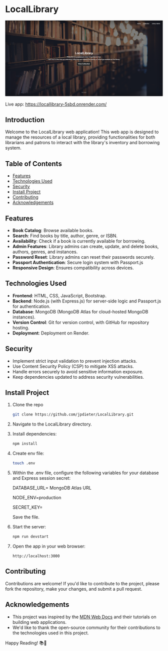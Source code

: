# LocalLibrary 

![Library Image](public/images/LocalLibraryApp.png)

Live app: https://locallibrary-5sbd.onrender.com/

## Introduction

Welcome to the LocalLibrary web application! This web app is designed to manage the resources of a local library, providing functionalities for both librarians and patrons to interact with the library's inventory and borrowing system.

## Table of Contents
- [Features](#features)
- [Technologies Used](#technologies-used)
- [Security](#security)
- [Install Project](#install-project)
- [Contributing](#contributing)
- [Acknowledgements](#acknowledgements)

## Features

- **Book Catalog**: Browse available books.
- **Search**: Find books by title, author, genre, or ISBN.
- **Availability**: Check if a book is currently available for borrowing.
- **Admin Features**: Library admins can create, update, and delete books, authors, genres, and instances.
- **Password Reset**: Library admins can reset their passwords securely.
- **Passport Authentication**: Secure login system with Passport.js
- **Responsive Design**: Ensures compatibility across devices.

## Technologies Used

- **Frontend**: HTML, CSS, JavaScript, Bootstrap.
- **Backend**: Node.js (with Express.js) for server-side logic and Passport.js for authentication.
- **Database**: MongoDB (MongoDB Atlas for cloud-hosted MongoDB instances).
- **Version Control**: Git for version control, with GitHub for repository hosting.
- **Deployment**: Deployment on Render.

## Security

- Implement strict input validation to prevent injection attacks.
- Use Content Security Policy (CSP) to mitigate XSS attacks.
- Handle errors securely to avoid sensitive information exposure.
- Keep dependencies updated to address security vulnerabilities.

## Install Project

1. Clone the repo
   ```bash
   git clone https://github.com/jpdieter/LocalLibrary.git
   ```
2. Navigate to the LocalLibrary directory.

3. Install dependencies:

   ```bash
   npm install

4. Create env file:   

     ```bash
   touch .env

5. Within the .env file, configure the following variables for your database and Express session secret:
   
   DATABASE_URL= MongoDB Atlas URL
   
   NODE_ENV=production
   
   SECRET_KEY=

   Save the file.
 
6. Start the server:

   ```bash
   npm run devstart
   ```
   
7. Open the app in your web browser:

   ```
   http://localhost:3000
   ```

## Contributing
Contributions are welcome! If you'd like to contribute to the project, please fork the repository, make your changes, and submit a pull request.   

## Acknowledgements

- This project was inspired by the [MDN Web Docs](https://developer.mozilla.org/en-US/docs/Web) and their tutorials on building web applications.
- We'd like to thank the open-source community for their contributions to the technologies used in this project.

Happy Reading! 📚📖
